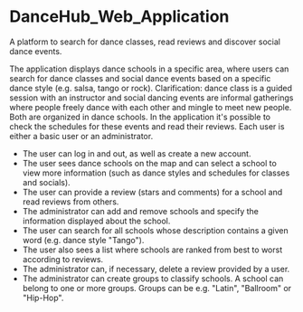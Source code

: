 # DanceHub_Web_Application
A platform to search for dance classes, read reviews and discover social dance events. 

The application displays dance schools in a specific area, where users can search for dance classes and social dance events based on a specific dance style (e.g. salsa, tango or rock). Clarification: dance class is a guided session with an instructor and social dancing events are informal gatherings where people freely dance with each other and mingle to meet new people. Both are organized in dance schools. In the application it's possible to check the schedules for these events and read their reviews. Each user is either a basic user or an administrator.

* The user can log in and out, as well as create a new account.
* The user sees dance schools on the map and can select a school to view more information (such as dance styles and schedules for classes and socials).
* The user can provide a review (stars and comments) for a school and read reviews from others.
* The administrator can add and remove schools and specify the information displayed about the school.
* The user can search for all schools whose description contains a given word (e.g. dance style "Tango").
* The user also sees a list where schools are ranked from best to worst according to reviews.
* The administrator can, if necessary, delete a review provided by a user.
* The administrator can create groups to classify schools. A school can belong to one or more groups. Groups can be e.g. "Latin", "Ballroom" or "Hip-Hop".
